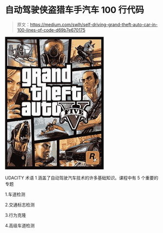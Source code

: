 # 自动驾驶侠盗猎车手汽车 100 行代码

> 原文：<https://medium.com/swlh/self-driving-grand-theft-auto-car-in-100-lines-of-code-d69b7e670175>

![](img/97da35483bd98a3734f05dc6477a3d7b.png)

UDACITY 术语 1 涵盖了自动驾驶汽车技术的许多基础知识。课程中有 5 个重要的专题

1.车道检测

2.交通标志检测

3.行为克隆

4.高级车道检测